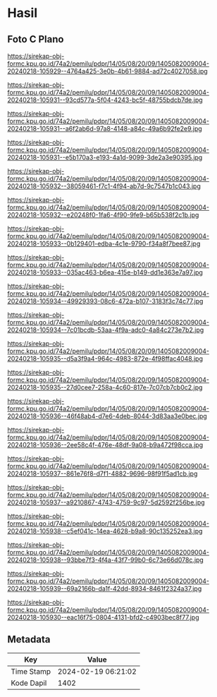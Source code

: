 # Hasil

## Foto C Plano

https://sirekap-obj-formc.kpu.go.id/74a2/pemilu/pdpr/14/05/08/20/09/1405082009004-20240218-105929--4764a425-3e0b-4b61-9884-ad72c4027058.jpg

https://sirekap-obj-formc.kpu.go.id/74a2/pemilu/pdpr/14/05/08/20/09/1405082009004-20240218-105931--93cd577a-5f04-4243-bc5f-48755bdcb7de.jpg

https://sirekap-obj-formc.kpu.go.id/74a2/pemilu/pdpr/14/05/08/20/09/1405082009004-20240218-105931--a6f2ab6d-97a8-4148-a84c-49a6b92fe2e9.jpg

https://sirekap-obj-formc.kpu.go.id/74a2/pemilu/pdpr/14/05/08/20/09/1405082009004-20240218-105931--e5b170a3-e193-4a1d-9099-3de2a3e90395.jpg

https://sirekap-obj-formc.kpu.go.id/74a2/pemilu/pdpr/14/05/08/20/09/1405082009004-20240218-105932--38059461-f7c1-4f94-ab7d-9c7547b1c043.jpg

https://sirekap-obj-formc.kpu.go.id/74a2/pemilu/pdpr/14/05/08/20/09/1405082009004-20240218-105932--e20248f0-1fa6-4f90-9fe9-b65b538f2c1b.jpg

https://sirekap-obj-formc.kpu.go.id/74a2/pemilu/pdpr/14/05/08/20/09/1405082009004-20240218-105933--0b129401-edba-4c1e-9790-f34a8f7bee87.jpg

https://sirekap-obj-formc.kpu.go.id/74a2/pemilu/pdpr/14/05/08/20/09/1405082009004-20240218-105933--035ac463-b6ea-415e-b149-dd1e363e7a97.jpg

https://sirekap-obj-formc.kpu.go.id/74a2/pemilu/pdpr/14/05/08/20/09/1405082009004-20240218-105934--49929393-08c6-472a-b107-3183f3c74c77.jpg

https://sirekap-obj-formc.kpu.go.id/74a2/pemilu/pdpr/14/05/08/20/09/1405082009004-20240218-105934--7c01bcdb-53aa-4f9a-adc0-4a84c273e7b2.jpg

https://sirekap-obj-formc.kpu.go.id/74a2/pemilu/pdpr/14/05/08/20/09/1405082009004-20240218-105935--d5a3f9a4-964c-4983-872e-4f98ffac4048.jpg

https://sirekap-obj-formc.kpu.go.id/74a2/pemilu/pdpr/14/05/08/20/09/1405082009004-20240218-105935--27d0cee7-258a-4c60-817e-7c07cb7cb0c2.jpg

https://sirekap-obj-formc.kpu.go.id/74a2/pemilu/pdpr/14/05/08/20/09/1405082009004-20240218-105936--46f48ab4-d7e6-4deb-8044-3d83aa3e0bec.jpg

https://sirekap-obj-formc.kpu.go.id/74a2/pemilu/pdpr/14/05/08/20/09/1405082009004-20240218-105936--2ee58c4f-476e-48df-9a08-b9a472f98cca.jpg

https://sirekap-obj-formc.kpu.go.id/74a2/pemilu/pdpr/14/05/08/20/09/1405082009004-20240218-105937--861e76f8-d7f1-4882-9696-98f91f5ad1cb.jpg

https://sirekap-obj-formc.kpu.go.id/74a2/pemilu/pdpr/14/05/08/20/09/1405082009004-20240218-105937--a9210867-4743-4759-9c97-5d2592f256be.jpg

https://sirekap-obj-formc.kpu.go.id/74a2/pemilu/pdpr/14/05/08/20/09/1405082009004-20240218-105938--c5ef041c-14ea-4628-b9a8-90c135252ea3.jpg

https://sirekap-obj-formc.kpu.go.id/74a2/pemilu/pdpr/14/05/08/20/09/1405082009004-20240218-105938--93bbe7f3-4f4a-43f7-99b0-6c73e66d078c.jpg

https://sirekap-obj-formc.kpu.go.id/74a2/pemilu/pdpr/14/05/08/20/09/1405082009004-20240218-105939--69a2166b-da1f-42dd-8934-8461f2324a37.jpg

https://sirekap-obj-formc.kpu.go.id/74a2/pemilu/pdpr/14/05/08/20/09/1405082009004-20240218-105930--eac16f75-0804-4131-bfd2-c4903bec8f77.jpg


## Metadata

| Key        | Value               |
| ---------- | ------------------- |
| Time Stamp | 2024-02-19 06:21:02 |
| Kode Dapil | 1402                |



